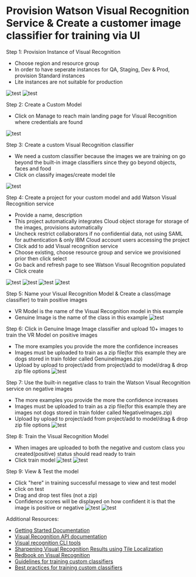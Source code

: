# Provision Watson Visual Recognition Service & Create a customer image classifier for training via UI


Step 1: Provision Instance of Visual Recognition
- Choose region and resource group
- In order to have seperate instances for QA, Staging, Dev & Prod, provision Standard instances
- Lite instances are not suitable for production

![test](https://github.com/bmguillo/VisualRecognition/blob/master/img/pic1.png)
![test](https://github.com/bmguillo/VisualRecognition/blob/master/img/pic2.png)

Step 2: Create a Custom Model
- Click on Manage to reach main landing page for Visual Recognition where credentials are found

![test](https://github.com/bmguillo/VisualRecognition/blob/master/img/pic3.png)



Step 3: Create a custom Visual Recognition classifier
- We need a custom classifier because the images we are training on go beyond the built-in image classifiers since they go beyond objects, faces and food
- Click on classify images/create model tile

![test](https://github.com/bmguillo/VisualRecognition/blob/master/img/pic4.png)

Step 4: Create a project for your custom model and add Watson Visual Recognition service
- Provide a name, description
- This project automatically integrates Cloud object storage for storage of the images, provisions automatically
- Uncheck restrict collaborators if no confidential data, not using SAML for authentication & only IBM Cloud account users accessing the project
- Click add to add Visual recognition service
- Choose existing, choose resource group and service we provisioned prior then click select
- Go back and refresh page to see Watson Visual Recognition populated
- Click create

![test](https://github.com/bmguillo/VisualRecognition/blob/master/img/pic5.png)
![test](https://github.com/bmguillo/VisualRecognition/blob/master/img/pic6.png)
![test](https://github.com/bmguillo/VisualRecognition/blob/master/img/pic7.png)
![test](https://github.com/bmguillo/VisualRecognition/blob/master/img/pic8.png)

Step 5: Name your Visual Recognition Model & Create a class(image classifier) to train positive images
- VR Model is the name of the Visual Recognition model in this example
- Genuine Image is the name of the class in this example
![test](https://github.com/bmguillo/VisualRecognition/blob/master/img/pic9.png)

Step 6: Click in Genuine Image Image classifier and upload 10+ images to train the VR Model on positive images
- The more examples you provide the more the confidence increases
- Images must be uploaded to train as a zip file(for this example they are dogs stored in train folder called GenuineImages.zip)
- Upload by upload to project/add from project/add to model/drag & drop zip file options
![test](https://github.com/bmguillo/VisualRecognition/blob/master/img/pic10.png)

Step 7: Use the built-in negative class to train the Watson Visual Recognition service on negative images
- The more examples you provide the more the confidence increases
- Images must be uploaded to train as a zip file(for this example they are images not dogs stored in train folder called NegativeImages.zip)
- Upload by upload to project/add from project/add to model/drag & drop zip file options
![test](https://github.com/bmguillo/VisualRecognition/blob/master/img/pic11.png)

Step 8: Train the Visual Recognition Model
- When images are uploaded to both the negative and custom class you created(positive) status should read ready to train
- Click train model
![test](https://github.com/bmguillo/VisualRecognition/blob/master/img/pic11.png)
![test](https://github.com/bmguillo/VisualRecognition/blob/master/img/pic12.png)

Step 9: View & Test the model
- Click "here" in training successful message to view and test model
- click on test
- Drag and drop test files (not a zip)
- Confidence scores will be displayed on how confident it is that the image is positive or negative
![test](https://github.com/bmguillo/VisualRecognition/blob/master/img/pic13.png)
![test](https://github.com/bmguillo/VisualRecognition/blob/master/img/pic14.png)


Additional Resources:
- [Getting Started Documentation](https://cloud.ibm.com/services/watson-vision-combined/crn%3Av1%3Abluemix%3Apublic%3Awatson-vision-combined%3Aus-south%3Aa%2F7d079bae5542b868586749125bad3e5b%3A719b0d28-22c9-489c-ae7b-2bfab84a857b%3A%3A?paneId=gettingStarted&new=true)
- [Visual Recognition API documentation](https://cloud.ibm.com/apidocs/visual-recognition)
- [Visual recognition CLI tools](https://developer.ibm.com/dwblog/2017/command-line-tools-watson-visual-recognition/)
- [Sharpening Visual Recognition Results using Tile Localization](https://www.ibm.com/cloud/blog/sharpen-watson-visual-recognition-results)
- [Redbook on Visual Recognition](http://www.redbooks.ibm.com/Redbooks.nsf/RedbookAbstracts/sg248393.html)
- [Guidelines for training custom classifiers](https://cloud.ibm.com/docs/services/visual-recognition?topic=visual-recognition-customizing)
- [Best practices for training custom classifiers](https://www.ibm.com/cloud/blog/watson-visual-recognition-training-best-practices)



